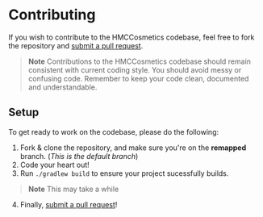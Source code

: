 # Contributing

If you wish to contribute to the HMCCosmetics codebase, feel free to fork the repository and [submit a pull request](https://github.com/HibiscusMC/HMCCosmetics/compare).
> **Note** Contributions to the HMCCosmetics codebase should remain consistent with current coding style. You should avoid messy or confusing code. Remember to keep your code clean, documented and understandable.

## Setup

To get ready to work on the codebase, please do the following:

1. Fork & clone the repository, and make sure you're on the **remapped** branch. (*This is the default branch*)
2. Code your heart out!
3. Run `./gradlew build` to ensure your project sucessfully builds. 
> **Note** This may take a while
4. Finally, [submit a pull request](https://github.com/HibiscusMC/HMCCosmetics/compare)!

